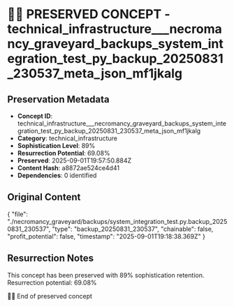 # 🏴‍☠️ PRESERVED CONCEPT - technical_infrastructure___necromancy_graveyard_backups_system_integration_test_py_backup_20250831_230537_meta_json_mf1jkalg

## Preservation Metadata
- **Concept ID**: technical_infrastructure___necromancy_graveyard_backups_system_integration_test_py_backup_20250831_230537_meta_json_mf1jkalg
- **Category**: technical_infrastructure
- **Sophistication Level**: 89%
- **Resurrection Potential**: 69.08%
- **Preserved**: 2025-09-01T19:57:50.884Z
- **Content Hash**: a8872ae524ce4d41
- **Dependencies**: 0 identified

## Original Content

{
  "file": "./necromancy_graveyard/backups/system_integration_test.py.backup_20250831_230537",
  "type": "backup_20250831_230537",
  "chainable": false,
  "profit_potential": false,
  "timestamp": "2025-09-01T19:18:38.369Z"
}

## Resurrection Notes
This concept has been preserved with 89% sophistication retention.
Resurrection potential: 69.08%

🏴‍☠️ End of preserved concept